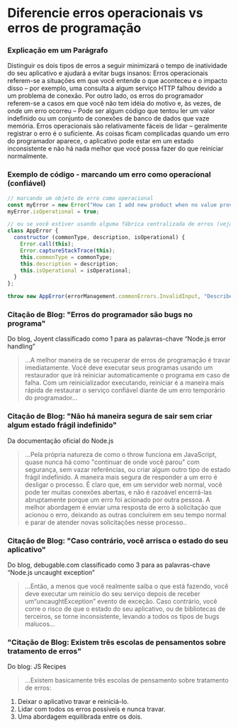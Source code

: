 # Diferencie erros operacionais vs erros de programação

### Explicação em um Parágrafo

Distinguir os dois tipos de erros a seguir minimizará o tempo de inatividade do seu aplicativo e ajudará a evitar bugs insanos: Erros operacionais referem-se a situações em que você entende o que aconteceu e o impacto disso – por exemplo, uma consulta a algum serviço HTTP falhou devido a um problema de conexão. Por outro lado, os erros do programador referem-se a casos em que você não tem idéia do motivo e, às vezes, de onde um erro ocorreu – Pode ser algum código que tentou ler um valor indefinido ou um conjunto de conexões de banco de dados que vaze memória. Erros operacionais são relativamente fáceis de lidar – geralmente registrar o erro é o suficiente. As coisas ficam complicadas quando um erro do programador aparece, o aplicativo pode estar em um estado inconsistente e não há nada melhor que você possa fazer do que reiniciar normalmente.

### Exemplo de código - marcando um erro como operacional (confiável)

```javascript
// marcando um objeto de erro como operacional 
const myError = new Error("How can I add new product when no value provided?");
myError.isOperational = true;

// ou se você estiver usando alguma fábrica centralizada de erros (veja outros exemplos no marcador "Use somente o objeto Error interno")
class AppError {
  constructor (commonType, description, isOperational) {
    Error.call(this);
    Error.captureStackTrace(this);
    this.commonType = commonType;
    this.description = description;
    this.isOperational = isOperational;
  }
};

throw new AppError(errorManagement.commonErrors.InvalidInput, "Describe here what happened", true);

```

### Citação de Blog: "Erros do programador são bugs no programa"

Do blog, Joyent classificado como 1 para as palavras-chave “Node.js error handling”

 > …A melhor maneira de se recuperar de erros de programação é travar imediatamente. Você deve executar seus programas usando um restaurador que irá reiniciar automaticamente o programa em caso de falha. Com um reinicializador executando, reiniciar é a maneira mais rápida de restaurar o serviço confiável diante de um erro temporário do programador…

### Citação de Blog: "Não há maneira segura de sair sem criar algum estado frágil indefinido"

Da documentação oficial do Node.js

 > …Pela própria natureza de como o throw funciona em JavaScript, quase nunca há como "continuar de onde você parou" com segurança, sem vazar referências, ou criar algum outro tipo de estado frágil indefinido. A maneira mais segura de responder a um erro é desligar o processo. É claro que, em um servidor web normal, você pode ter muitas conexões abertas, e não é razoável encerrá-las abruptamente porque um erro foi acionado por outra pessoa. A melhor abordagem é enviar uma resposta de erro à solicitação que acionou o erro, deixando as outras concluírem em seu tempo normal e parar de atender novas solicitações nesse processo..

### Citação de Blog: "Caso contrário, você arrisca o estado do seu aplicativo"

Do blog, debugable.com classificado como 3 para as palavras-chave “Node.js uncaught exception”

 > …Então, a menos que você realmente saiba o que está fazendo, você deve executar um reinício do seu serviço depois de receber um“uncaughtException” evento de exceção. Caso contrário, você corre o risco de que o estado do seu aplicativo, ou de bibliotecas de terceiros, se torne inconsistente, levando a todos os tipos de bugs malucos…

### "Citação de Blog: Existem três escolas de pensamentos sobre tratamento de erros"

Do blog: JS Recipes

> …Existem basicamente três escolas de pensamento sobre tratamento de erros:
1. Deixar o aplicativo travar e reiniciá-lo.
2. Lidar com todos os erros possíveis e nunca travar.
3. Uma abordagem equilibrada entre os dois.